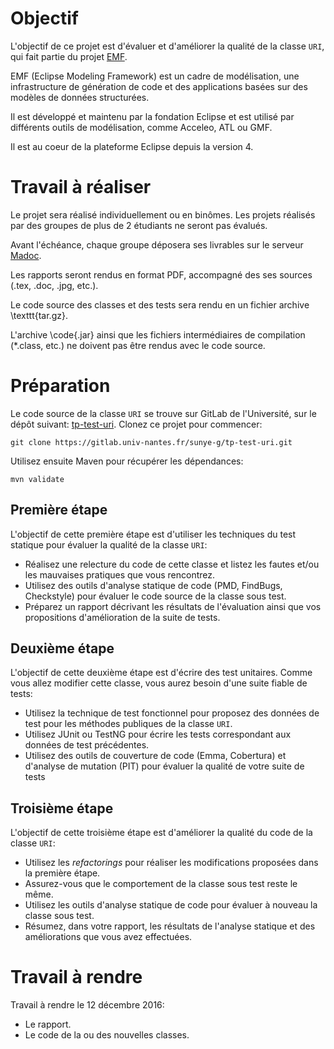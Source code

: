 # Objectif

L'objectif de ce projet est d'évaluer et d'améliorer la qualité de la classe `URI`, qui fait partie du projet [EMF](https://github.com/eclipse/emf).

EMF (Eclipse Modeling Framework) est un cadre de modélisation, une infrastructure de génération de code et des applications basées sur des modèles de données structurées.

Il est développé et maintenu par la fondation Eclipse et est utilisé par différents outils de modélisation, comme Acceleo, ATL ou GMF.

Il est au coeur de la plateforme Eclipse depuis la version 4.

# Travail à réaliser

Le projet sera réalisé individuellement ou en binômes. Les projets réalisés par des groupes de plus de 2 étudiants ne seront pas évalués.

Avant l'échéance, chaque groupe déposera ses livrables sur le serveur [Madoc](http://madoc.univ-nantes.fr/).

Les rapports seront rendus en format PDF, accompagné des ses sources (.tex, .doc, .jpg, etc.). 

Le code source des classes et des tests sera rendu en un fichier archive \texttt{tar.gz}.

L'archive \code{.jar} ainsi que les fichiers intermédiaires de compilation (*.class, etc.) ne doivent pas être rendus avec le code source.

# Préparation
Le code source de la classe `URI` se trouve sur GitLab de l'Université, sur le dépôt suivant:
[tp-test-uri](https://gitlab.univ-nantes.fr/sunye-g/tp-test-uri). 
Clonez ce projet pour commencer:

    git clone https://gitlab.univ-nantes.fr/sunye-g/tp-test-uri.git

Utilisez ensuite Maven pour récupérer les dépendances:

    mvn validate

## Première étape

L'objectif de cette première étape est d'utiliser les techniques du test statique pour évaluer la qualité de la classe `URI`:

- Réalisez une relecture du code de cette classe et listez les fautes et/ou les mauvaises pratiques que vous rencontrez.
- Utilisez des outils d'analyse statique de code (PMD, FindBugs, Checkstyle) pour évaluer le code source de la classe sous test.
- Préparez un rapport décrivant les résultats de l'évaluation ainsi que vos propositions d'amélioration de la suite de tests.


## Deuxième étape
L'objectif de cette deuxième étape est d'écrire des test unitaires. Comme vous allez modifier cette classe, vous aurez besoin d'une suite fiable de tests:

- Utilisez la technique de test fonctionnel pour proposez des données de test pour les méthodes publiques de la classe `URI`.
- Utilisez JUnit ou TestNG pour écrire les tests correspondant aux données de test précédentes.
- Utilisez des outils de couverture de code (Emma, Cobertura) et d'analyse de mutation (PIT) pour évaluer la qualité de votre suite de tests

## Troisième étape
L'objectif de cette troisième étape est d'améliorer la qualité du code de la classe `URI`:

- Utilisez les _refactorings_ pour réaliser les modifications proposées dans la première étape.
- Assurez-vous que le comportement de la classe sous test reste le même.
- Utilisez les outils d'analyse statique de code pour évaluer à nouveau la classe sous test.
- Résumez, dans votre rapport, les résultats de l'analyse statique et des améliorations que vous avez effectuées.

# Travail à rendre

Travail à rendre le 12 décembre 2016:

- Le rapport.
- Le code de la ou des nouvelles classes.
